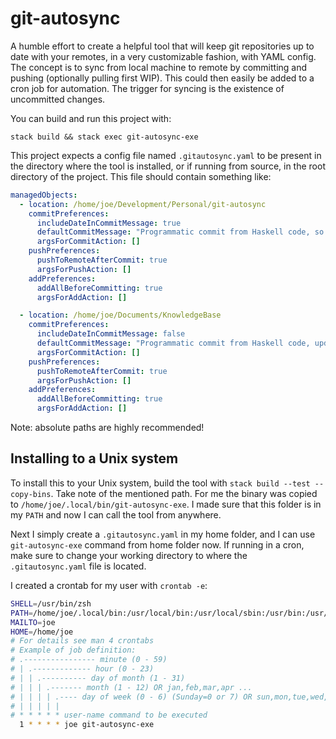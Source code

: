 # git-autosync

A humble effort to create a helpful tool that will keep git repositories up to date with your remotes, in a very customizable fashion, with YAML config.
The concept is to sync from local machine to remote by committing and pushing (optionally pulling first WIP). This could then easily be added to a cron job for automation.
The trigger for syncing is the existence of uncommitted changes.

You can build and run this project with:
```
stack build && stack exec git-autosync-exe
```

This project expects a config file named `.gitautosync.yaml` to be present in the directory where the tool is installed, or if running from source, in the root directory of the project. This file should contain something like:

```yaml
managedObjects:
  - location: /home/joe/Development/Personal/git-autosync
    commitPreferences:
      includeDateInCommitMessage: true
      defaultCommitMessage: "Programmatic commit from Haskell code, so this project commits and pushes itself"
      argsForCommitAction: []
    pushPreferences:
      pushToRemoteAfterCommit: true
      argsForPushAction: []
    addPreferences:
      addAllBeforeCommitting: true
      argsForAddAction: []

  - location: /home/joe/Documents/KnowledgeBase
    commitPreferences:
      includeDateInCommitMessage: false
      defaultCommitMessage: "Programmatic commit from Haskell code, updating my Knowledge Base"
      argsForCommitAction: []
    pushPreferences:
      pushToRemoteAfterCommit: true
      argsForPushAction: []
    addPreferences:
      addAllBeforeCommitting: true
      argsForAddAction: []
```

Note: absolute paths are highly recommended!

## Installing to a Unix system

To install this to your Unix system, build the tool with `stack build --test --copy-bins`. Take note of the mentioned path.
For me the binary was copied to `/home/joe/.local/bin/git-autosync-exe`. I made sure that this folder is in my `PATH` and now I can call the tool from anywhere.

Next I simply create a `.gitautosync.yaml` in my home folder, and I can use `git-autosync-exe` command from home folder now.
If running in a cron, make sure to change your working directory to where the `.gitautosync.yaml` file is located.

I created a crontab for my user with `crontab -e`: 

```sh
SHELL=/usr/bin/zsh
PATH=/home/joe/.local/bin:/usr/local/bin:/usr/local/sbin:/usr/bin:/usr/sbin:/home/joe/bin
MAILTO=joe
HOME=/home/joe
# For details see man 4 crontabs
# Example of job definition:
# .---------------- minute (0 - 59)
# | .------------- hour (0 - 23)
# | | .---------- day of month (1 - 31)
# | | | .------- month (1 - 12) OR jan,feb,mar,apr ...
# | | | | .---- day of week (0 - 6) (Sunday=0 or 7) OR sun,mon,tue,wed,thu,fri,sat
# | | | | |
# * * * * * user-name command to be executed
  1 * * * * joe git-autosync-exe
```

